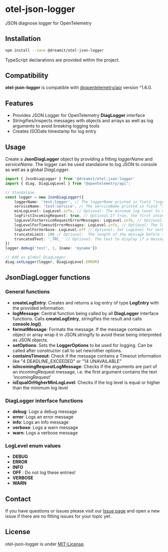 # otel-json-logger

JSON diagnose logger for OpenTelemetry

## Installation

```sh
npm install --save @dreamit/otel-json-logger
```

TypeScript declarations are provided within the project.

## Compatibility

**otel-json-logger** is compatible with [@opentelemetry/api][1] version ^1.6.0.

## Features

-   Provides JSON Logger for OpenTelemetry **DiagLogger** interface
-   Stringifies/inspects messages with objects and arrays as well as log arguments to avoid breaking logging tools
-   Creates ISODate timestamp for log entry

## Usage

Create a **JsonDiagLogger** object by providing a fitting _loggerName_ and _serviceName_. The logger can be used standalone to log JSON to console as well as
a global _DiagLogger_.

```typescript
import { JsonDiagLogger } from '@dreamit/otel-json-logger'
import { diag, DiagLogLevel } from "@opentelemetry/api";

// Standalone
const logger = new JsonDiagLogger({
    loggerName: 'test-logger', // The loggerName printed in field "logger"
    serviceName: 'test-service', // The serviceName printed in field "serviceName"
    minLogLevel: LogLevel.info, // Optional: The minimum log level to use. Default: Does not check for min LogLevel.
    logFirstIncomingRequest: true, // Optional:If true, the first incoming request will be logged. Other messages on debug level will be log if monLogLevel is set to debug or higher. Default: false. Note: If you use diag.setLogger ensure that at least "LogLevel.debug" is set, otherwise the message will be ignored.
    logLevelForServiceRequestErrorMessages: LogLevel.info, // Optional: The log level to use for error message "Service request". These contain request information that might not be logged on error level.
    logLevelForTimeoutErrorMessages: LogLevel.info, // Optional: The log level to use for Timeout related messages. These might be of short nature and be downgraded or ignored.
    logLevelForVerbose: LogLevel.off // Optional: Set LogLevel for verbose entries or ignore them
    truncateLimit: 200 // Optional:  The length of the message before the message gets truncated. Default: undefined/0 (off).
    truncatedText: '_TRC_' // Optional: The text to display if a message is truncated.
})
logger.debug('test', 1, {name: 'myname'})

// Add as global DiagLogger
diag.setLogger(logger, DiagLogLevel.ERROR)
```

## JsonDiagLogger functions

### General functions

-   **createLogEntry**: Creates and returns a log entry of type **LogEntry** with the provided information.
-   **logMessage**: Central function being called by all **DiagLogger** interface functions. Calls **createLogEntry**, stringifies the result and calls **console.log()**.
-   **formatMessage**: Formats the message. If the message contains an object or array wrap it in JSON.stringify to avoid these being interpreted as JSON objects.
-   **setOptions**: Sets the **LoggerOptions** to be used for logging. Can be called after constructor call to set new/other options.
-   **containsTimeout**: Check if the message contains a Timeout information like "4 DEADLINE_EXCEEDED" or "14 UNAVAILABLE"
-   **isIncomingRequestLogMessage**: Checks if the arguments are part of an incomingRequest message, i.e. the first argument contains the text 'incomingRequest'
-   **isEqualOrHigherMinLogLevel**: Checks if the log level is equal or higher than the minimum log level

### DiagLogger interface functions

-   **debug**: Logs a debug message
-   **error**: Logs an error message
-   **info**: Logs an info message
-   **verbose**: Logs a warn message
-   **warn**: Logs a verbose message

### LogLevel enum values

-   **DEBUG**
-   **ERROR**
-   **INFO**
-   **OFF** : Do not log these entries!
-   **VERBOSE**
-   **WARN**

## Contact

If you have questions or issues please visit our [Issue page](https://github.com/dreamit-de/otel-json-logger/issues)
and open a new issue if there are no fitting issues for your topic yet.

## License

otel-json-logger is under [MIT-License](./LICENSE).

[1]: https://github.com/open-telemetry/opentelemetry-js
